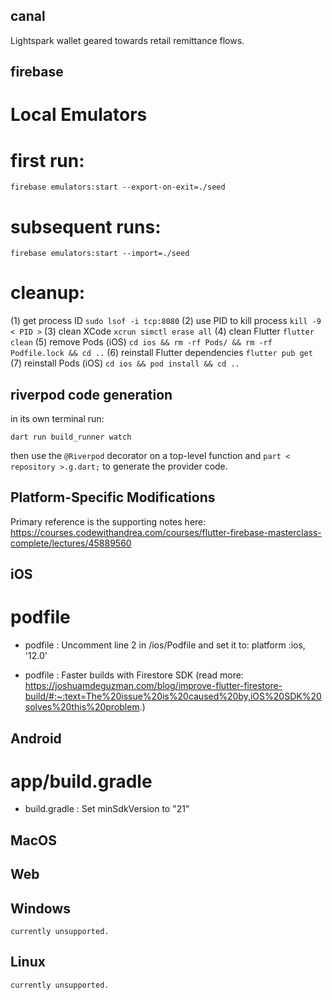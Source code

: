 ## canal
Lightspark wallet geared towards retail remittance flows.


## firebase 

# Local Emulators

# first run:
`firebase emulators:start --export-on-exit=./seed`

# subsequent runs:
`firebase emulators:start --import=./seed`

# cleanup:
(1) get process ID `sudo lsof -i tcp:8080`
(2) use PID to kill process `kill -9 < PID >`
(3) clean XCode `xcrun simctl erase all`
(4) clean Flutter `flutter clean`
(5) remove Pods (iOS) `cd ios && rm -rf Pods/ && rm -rf Podfile.lock && cd ..`
(6) reinstall Flutter dependencies `flutter pub get`
(7) reinstall Pods (iOS) `cd ios && pod install && cd ..`

## riverpod code generation
in its own terminal run:

`dart run build_runner watch`

then use the `@Riverpod` decorator on a top-level function and `part < repository >.g.dart;` to generate the provider code.

## Platform-Specific Modifications
Primary reference is the supporting notes here: https://courses.codewithandrea.com/courses/flutter-firebase-masterclass-complete/lectures/45889560

## iOS
# podfile

- podfile : Uncomment line 2 in /ios/Podfile and set it to: platform :ios, '12.0'

- podfile : Faster builds with Firestore SDK (read more: https://joshuamdeguzman.com/blog/improve-flutter-firestore-build/#:~:text=The%20issue%20is%20caused%20by,iOS%20SDK%20solves%20this%20problem.)

## Android
# app/build.gradle

- build.gradle : Set minSdkVersion to "21"

## MacOS

## Web

## Windows
`currently unsupported.`

## Linux 
`currently unsupported.`